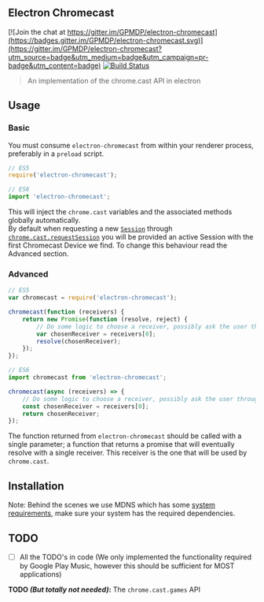Electron Chromecast
------------------

[![Join the chat at https://gitter.im/GPMDP/electron-chromecast](https://badges.gitter.im/GPMDP/electron-chromecast.svg)](https://gitter.im/GPMDP/electron-chromecast?utm_source=badge&utm_medium=badge&utm_campaign=pr-badge&utm_content=badge)
[![Build Status](https://travis-ci.org/GPMDP/electron-chromecast.svg?branch=master)](https://travis-ci.org/GPMDP/electron-chromecast)

> An implementation of the chrome.cast API in electron

## Usage

### Basic

You must consume `electron-chromecast` from within your renderer process, preferably in a `preload` script.

```js
// ES5
require('electron-chromecast');

// ES6
import 'electron-chromecast';
```

This will inject the `chrome.cast` variables and the associated methods globally automatically.  
By default when requesting a new [`Session`](https://developers.google.com/cast/docs/reference/chrome/chrome.cast.Session) through [`chrome.cast.requestSession`](https://developers.google.com/cast/docs/reference/chrome/chrome.cast#.requestSession) you will be provided an active Session with the first Chromecast Device we find.  To change this behaviour read the Advanced section.


### Advanced

```js
// ES5
var chromecast = require('electron-chromecast');

chromecast(function (receivers) {
    return new Promise(function (resolve, reject) {
        // Do some logic to choose a receiver, possibly ask the user through a UI
        var chosenReceiver = receivers[0];
        resolve(chosenReceiver);
    });
});

// ES6
import chromecast from 'electron-chromecast';

chromecast(async (receivers) => {
    // Do some logic to choose a receiver, possibly ask the user through a UI
    const chosenReceiver = receivers[0];
    return chosenReceiver;
});
```

The function returned from `electron-chromecast` should be called with a single parameter; a function that returns a promise that will eventually resolve with a single receiver.  This receiver is the one that will be used by `chrome.cast`.

## Installation

Note: Behind the scenes we use MDNS which has some [system requirements](https://github.com/agnat/node_mdns#installation), make sure your system has the required dependencies.

## TODO
- [ ] All the TODO's in code (We only implemented the functionality required by Google Play Music, however this should be sufficient for MOST applications)

**TODO *(But totally not needed)*:** The `chrome.cast.games` API
